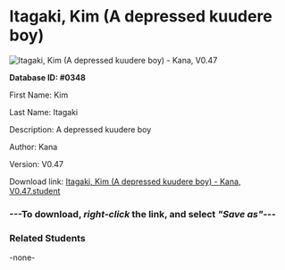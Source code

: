 # Itagaki, Kim (A depressed kuudere boy)

<img src="Files/Itagaki, Kim (A depressed kuudere boy).png" title="Itagaki, Kim (A depressed kuudere boy) - Kana, V0.47">

**Database ID: #0348**

First Name: Kim

Last Name: Itagaki

Description: A depressed kuudere boy

Author: Kana

Version: V0.47

Download link: <a href="https://raw.githubusercontent.com/Arbiter1223/Daigaku-Gurashi-Custom-Students/master/Files/Student Files/Itagaki%2C%20Kim%20(A%20depressed%20kuudere%20boy)%20-%20Kana%2C%20V0.47.student">Itagaki, Kim (A depressed kuudere boy) - Kana, V0.47.student</a>

### ---**To download, _right-click_ the link, and select _"Save as"_**---

### Related Students

-none-
